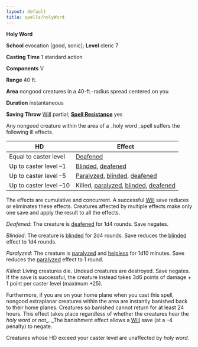 ```yaml
---
layout: default
title: spells/holyWord
---
```

 **Holy Word**

**School** evocation [good, sonic]; **Level** cleric 7

**Casting Time** 1 standard action

**Components** V

**Range** 40 ft.

**Area** nongood creatures in a 40-ft.-radius spread centered on you

**Duration** instantaneous

**Saving Throw** [Will](../combat#_will) partial; **[Spell Resistance](../glossary#_spell-resistance)** yes

Any nongood creature within the area of a _holy word _spell suffers the following ill effects.

| HD | Effect |
| --- | --- |
| Equal to caster level | [Deafened](../glossary#_deafened) |
| Up to caster level –1 | [Blinded](../glossary#_blinded), [deafened](../glossary#_deafened) |
| Up to caster level –5 | [Paralyzed](../glossary#_paralyzed), [blinded](../glossary#_blinded), [deafened](../glossary#_deafened) |
| Up to caster level –10 | Killed, [paralyzed](../glossary#_paralyzed), [blinded](../glossary#_blinded), [deafened](../glossary#_deafened) |

The effects are cumulative and concurrent. A successful [Will](../combat#_will) save reduces or eliminates these effects. Creatures affected by multiple effects make only one save and apply the result to all the effects.

_Deafened_: The creature is [deafened](../glossary#_deafened) for 1d4 rounds. Save negates.

_Blinded_: The creature is [blinded](../glossary#_blinded) for 2d4 rounds. Save reduces the [blinded](../glossary#_blinded) effect to 1d4 rounds.

_Paralyzed_: The creature is [paralyzed](../glossary#_paralyzed) and [helpless](../glossary#_helpless) for 1d10 minutes. Save reduces the [paralyzed](../glossary#_paralyzed) effect to 1 round.

_Killed_: Living creatures die. Undead creatures are destroyed. Save negates. If the save is successful, the creature instead takes 3d6 points of damage + 1 point per caster level (maximum +25).

Furthermore, if you are on your home plane when you cast this spell, nongood extraplanar creatures within the area are instantly banished back to their home planes. Creatures so banished cannot return for at least 24 hours. This effect takes place regardless of whether the creatures hear the _holy word_ or not_. _The banishment effect allows a [Will](../combat#_will) save (at a –4 penalty) to negate.

Creatures whose HD exceed your caster level are unaffected by _holy word._

